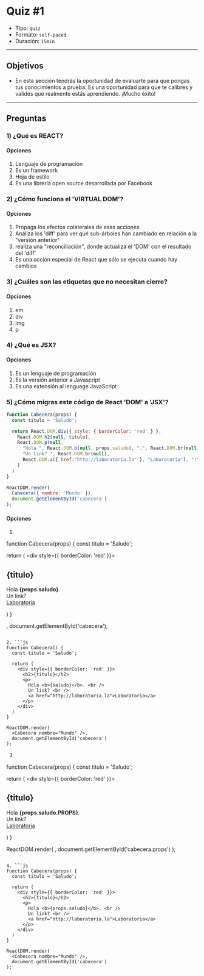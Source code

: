 # Quiz #1

- Tipo: `quiz`
- Formato: `self-paced`
- Duración: `15min`

***

## Objetivos

- En esta sección tendrás la oportunidad de evaluarte para que pongas tus
  conocimientos a prueba. Es una oportunidad para que te calibres y valides que
  realmente estás aprendiendo. ¡Mucho éxito!

***

## Preguntas

### 1) ¿Qué es REACT?

#### Opciones

1. Lenguaje de programación
2. Es un framework
3. Hoja de estilo
4. Es una librería open source desarrollada por Facebook

<solution style="display:none;">4</solution>

### 2) ¿Cómo funciona el 'VIRTUAL DOM'?

#### Opciones

1. Propaga los efectos colaterales de esas acciones
2. Análiza los 'diff' para ver qué sub-árboles han cambiado en relación a
la "versión anterior"
3. realiza una "reconciliación", donde actualiza el 'DOM' con el resultado del
'diff'
4. Es una acción especial de React que sólo se ejecuta cuando hay cambios

<solution style="display:none;">1,2,3</solution>

### 3) ¿Cuáles son las etiquetas que no necesitan cierre?

#### Opciones

1. em
2. div
3. img
4. p

<solution style="display:none;">3</solution>

### 4) ¿Qué es JSX?

#### Opciones

1. Es un lenguaje de programación
2. Es la versión anterior a Javascript 
3. Es una extensión al lenguage JavaScript

<solution style="display:none;">3</solution>

### 5) ¿Cómo migras este código de React 'DOM' a 'JSX'?

```js
function Cabecera(props) {
  const titulo = 'Saludo';

  return React.DOM.div({ style: { borderColor: 'red' } },
    React.DOM.h2(null, titulo),
    React.DOM.p(null,
      "Hola ", React.DOM.b(null, props.saludo), ".", React.DOM.br(null),
      "Un link? ", React.DOM.br(null),
      React.DOM.a({ href:"http://laboratoria.la" }, "Laboratoria"), "!"
    )
  )
}

ReactDOM.render(
  Cabecera({ nombre: 'Mundo' }),
  document.getElementById('cabecera')
);
```

#### Opciones

1. ```js
function Cabecera(props) {
  const titulo = 'Saludo';

  return (
    <div style={{ borderColor: 'red' }}>
      <h2>{titulo}</h2>
      <p>
        Hola <b>{props.saludo}</b>. <br />
        Un link? <br />
        <a href="http://laboratoria.la">Laboratoria</a>
      </p>
    </div>
  )
}


  <Cabecera nombre="Mundo" />,
  document.getElementById('cabecera');
```

2. ```js
function Cabecera() {
  const titulo = 'Saludo';

  return (
    <div style={{ borderColor: 'red' }}>
      <h2>{titulo}</h2>
      <p>
        Hola <b>{saludo}</b>. <br />
        Un link? <br />
        <a href="http://laboratoria.la">Laboratoria</a>
      </p>
    </div>
  )
}

ReactDOM.render(
  <Cabecera nombre="Mundo" />,
  document.getElementById('cabecera')
);
```

3. ```js
function Cabecera(props) {
  const titulo = 'Saludo';

  return (
    <div style={{ borderColor: 'red' }}>
      <h2>{titulo}</h2>
      <p>
        Hola <b>{props.saludo.PROPS}</b>. <br />
        Un link? <br />
        <a href="http://laboratoria.la">Laboratoria</a>
      </p>
    </div>
  )
}

ReactDOM.render(
  <Cabecera nombre="Mundo" />,
  document.getElementById('cabecera.props')
);
```

4. ```js
function Cabecera(props) {
  const titulo = 'Saludo';

  return (
    <div style={{ borderColor: 'red' }}>
      <h2>{titulo}</h2>
      <p>
        Hola <b>{props.saludo}</b>. <br />
        Un link? <br />
        <a href="http://laboratoria.la">Laboratoria</a>
      </p>
    </div>
  )
}

ReactDOM.render(
  <Cabecera nombre="Mundo" />,
  document.getElementById('cabecera')
);
```
<solution style="display:none;">4</solution>